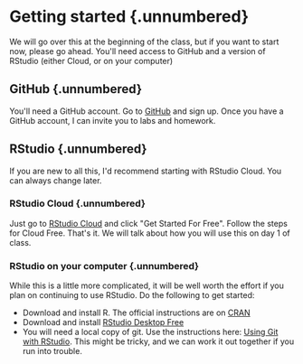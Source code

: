 # Getting started {.unnumbered}

We will go over this at the beginning of the class, but if you want to start now, please go ahead.
You'll need access to GitHub and a version of RStudio (either Cloud, or on your computer)

## GitHub {.unnumbered}

You'll need a GitHub account.
Go to [GitHub](https://github.com/) and sign up.
Once you have a GitHub account, I can invite you to labs and homework.

## RStudio {.unnumbered}

If you are new to all this, I'd recommend starting with RStudio Cloud.
You can always change later.

### RStudio Cloud {.unnumbered}

Just go to [RStudio Cloud](https://rstudio.cloud/) and click "Get Started For Free".
Follow the steps for Cloud Free.
That's it.
We will talk about how you will use this on day 1 of class.

### RStudio on your computer {.unnumbered}

While this is a little more complicated, it will be well worth the effort if you plan on continuing to use RStudio.
Do the following to get started:

-   Download and install R. The official instructions are on [CRAN](https://cran.r-project.org/)
-   Download and install [RStudio Desktop Free](https://www.rstudio.com/products/rstudio/download/)
-   You will need a local copy of git. Use the instructions here: [Using Git with RStudio](https://r-bio.github.io/git-installation/). This might be tricky, and we can work it out together if you run into trouble.
